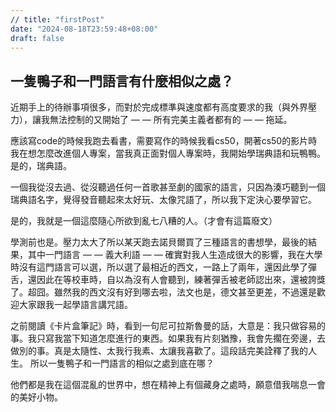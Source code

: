 ```yaml
---
// title: "firstPost"
date: "2024-08-18T23:59:48+08:00"
draft: false
---
```


## 一隻鴨子和一門語言有什麼相似之處？

近期手上的待辦事項很多，而對於完成標準與速度都有高度要求的我（與外界壓力），讓我無法控制的又開始了 — — 所有完美主義者都有的 — — 拖延。


應該寫code的時候我跑去看書，需要寫作的時候我看cs50，開著cs50的影片時我在想怎麼改進個人專案，當我真正面對個人專案時，我開始學瑞典語和玩鴨鴨。
是的，瑞典語。


一個我從沒去過、從沒聽過任何一首歌甚至劇的國家的語言，只因為湊巧聽到一個瑞典語名字，覺得發音聽起來太好玩、太像咒語了，所以我下定決心要學習它。


是的，我就是一個這麼隨心所欲到亂七八糟的人。（才會有這篇廢文）


學測前也是。壓力太大了所以某天跑去諾貝爾買了三種語言的書想學，最後的結果，其中一門語言 — — 義大利語 — — 確實對我人生造成很大的影響，我在大學時沒有這門語言可以選，所以選了最相近的西文，一路上了兩年，還因此學了彈舌，還因此在等校車時，自以為沒有人會聽到，練著彈舌被老師認出來，還被誇獎了。超囧。雖然我的西文沒有好到哪去啦，法文也是，德文甚至更差，不過還是歡迎大家跟我一起學語言講咒語。


之前閱讀《卡片盒筆記》時，看到一句尼可拉斯魯曼的話，大意是：我只做容易的事。我只寫我當下知道怎麼進行的東西。如果我有片刻猶豫，我會先擱在旁邊，去做別的事。真是太隨性、太我行我素、太讓我喜歡了。這段話完美詮釋了我的人生。
所以一隻鴨子和一門語言的相似之處到底在哪？


他們都是我在這個混亂的世界中，想在精神上有個藏身之處時，願意借我喘息一會的美好小物。